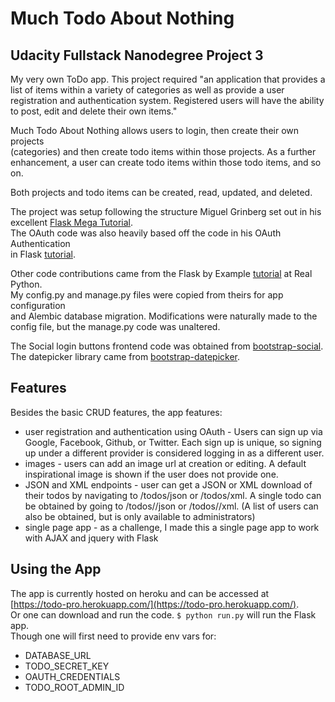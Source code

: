 Much Todo About Nothing
=======================
Udacity Fullstack Nanodegree Project 3
--------------------------------------

My very own ToDo app.  This project required "an application that provides a  
list of items within a variety of categories as well as provide a user  
registration and authentication system. Registered users will have the ability  
to post, edit and delete their own items."

Much Todo About Nothing allows users to login, then create their own projects  
(categories) and then create todo items within those projects.  As a further  
enhancement, a user can create todo items within those todo items, and so on.  

Both projects and todo items can be created, read, updated, and deleted.  

The project was setup following the structure Miguel Grinberg set out in his  
excellent [Flask Mega Tutorial](http://blog.miguelgrinberg.com/post/the-flask-mega-tutorial-part-i-hello-world).  
The OAuth code was also heavily based off the code in his OAuth Authentication  
in Flask [tutorial](https://github.com/miguelgrinberg/flask-oauth-example).

Other code contributions came from the Flask by Example [tutorial](https://realpython.com/blog/python/flask-by-example-part-1-project-setup/) at Real Python.  
My config.py and manage.py files were copied from theirs for app configuration  
and Alembic database migration.  Modifications were naturally made to the  
config file, but the manage.py code was unaltered.

The Social login buttons frontend code was obtained from [bootstrap-social](http://lipis.github.io/bootstrap-social/).
The datepicker library came from [bootstrap-datepicker](https://github.com/eternicode/bootstrap-datepicker).


## Features

Besides the basic CRUD features, the app features:  
* user registration and authentication using OAuth - Users can sign up via Google, Facebook, Github, or Twitter.  Each sign up is unique, so signing up under a different provider is considered logging in as a different user.
* images - users can add an image url at creation or editing.  A default inspirational image is shown if the user does not provide one.
* JSON and XML endpoints - user can get a JSON or XML download of their todos by navigating to /todos/json or /todos/xml.  A single todo can be obtained by going to /todos/<id>/json or /todos/<id>/xml.  (A list of users can also be obtained, but is only available to administrators)
* single page app - as a challenge, I made this a single page app to work with AJAX and jquery with Flask


## Using the App

The app is currently hosted on heroku and can be accessed at [https://todo-pro.herokuapp.com/](https://todo-pro.herokuapp.com/).  
Or one can download and run the code.  `$ python run.py` will run the Flask app.  
Though one will first need to provide env vars for:  

* DATABASE_URL
* TODO_SECRET_KEY
* OAUTH_CREDENTIALS
* TODO_ROOT_ADMIN_ID

